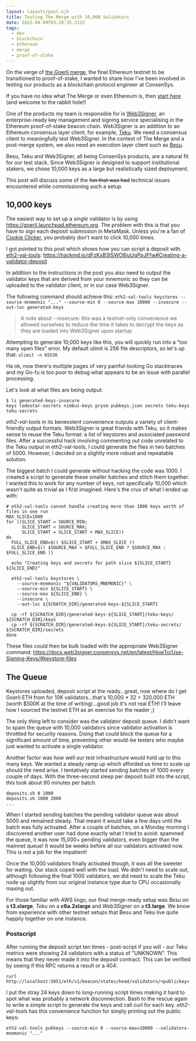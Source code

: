 ```yaml
---
layout: layouts/post.njk
title: Testing The Merge with 10,000 Validators
date: 2022-08-09T03:20:35.332Z
tags:
  - dev
  - blockchain
  - ethereum
  - merge
  - proof-of-stake
---
```

On the verge of [the Goerli merge](https://blog.ethereum.org/2022/07/27/goerli-prater-merge-announcement/), the final Ethereum testnet to be transitioned to proof-of-stake, I wanted to share how I've been involved in testing our products as a blockchain protocol engineer at ConsenSys.

If you have no idea what The Merge or even Ethereum is, then [start here](https://ethereum.org/en/upgrades/merge/) (and welcome to the rabbit hole!)

One of the products my team is responsible for is [Web3Signer](https://github.com/ConsenSys/web3signer), an enterprise-ready key management and signing service specialising in the Ethereum proof-of-stake beacon chain. Web3Signer is an addition to an Ethereum consensus layer client, for example, [Teku](https://github.com/ConsenSys/teku). We need a consensus client to meaningfully test Web3Signer. In the context of The Merge and a post-merge system, we also need an execution layer client such as [Besu](https://github.com/hyperledger/besu).

Besu, Teku and Web3Signer, all being ConsenSys products, are a natural fit for our test stack. Since Web3Signer is designed to support institutional stakers, we chose 10,000 keys as a large but realistically sized deployment.

This post will discuss some of the ~~fun that was had~~ technical issues encountered while commissioning such a setup.

## 10,000 keys

The easiest way to set up a *single* validator is by using https://goerli.launchpad.ethereum.org.
The problem with this is that you have to sign each deposit submission in MetaMask. Unless you're a fan of [Cookie Clicker](http://orteil.dashnet.org/cookieclicker/), you probably don't want to click 10,000 times.

I got pointed to this post which shows how you can script a deposit with [eth2-val-tools](https://github.com/protolambda/eth2-val-tools): 
https://hackmd.io/dFzKxB3ISWO8juUqPpJFfw#Creating-a-validator-deposit

In addition to the instructions in the post you also need to output the validator keys that are derived from your mnemonic so they can be uploaded to the validator client, or in our case Web3Signer. 

The following command should achieve this:
`eth2-val-tools keystores --source-mnemonic "..." --source-min 0 --source-max 10000 --insecure --out-loc generated-keys`

> A note about --insecure: this was a testnet-only convenience we allowed ourselves to reduce the time it takes to decrypt the keys as they are loaded into Web3Signer upon startup

Attempting to generate 10,000 keys like this, you will quickly run into a "too many open files" error. My default ulimit is 256 file descriptors, so let's up that: 
`ulimit -n 65536`

Ha ok, now there's multiple pages of very painful-looking Go stacktraces and my Go-fu is too poor to debug what appears to be an issue with parallel processing.

Let's look at what files are being output:

```shell
$ ls generated-keys-insecure
keys lodestar-secrets nimbus-keys prysm pubkeys.json secrets teku-keys teku-secrets
```

*eth2-val-tools* in its benevolent convenience outputs a variety of client-friendly output formats. Web3Signer is great friends with Teku, so it makes sense to reuse the Teku format: a list of keystores and associated password files. After a successful hack involving commenting out code unrelated to the Teku output in eth2-val-tools, I could generate the files in two batches of 5000. However, I decided on a slightly more robust and repeatable solution.

The biggest batch I could generate without hacking the code was 1000. I created a script to generate these smaller batches and stitch them together. I wanted this to work for any number of keys, not specifically 10,000 which wasn't quite as trivial as I first imagined. Here's the crux of what I ended up with:

```shell
# eth2-val-tools cannot handle creating more than 1000 keys worth of files in one run
MAX_SLICE=1000
for ((SLICE_START = SOURCE_MIN;
      SLICE_START < SOURCE_MAX;
      SLICE_START = SLICE_START + MAX_SLICE))
do
  FULL_SLICE_END=$(( $SLICE_START + $MAX_SLICE ))
  SLICE_END=$(( $SOURCE_MAX < $FULL_SLICE_END ? $SOURCE_MAX : $FULL_SLICE_END ))

  echo "Creating keys and secrets for path slice ${SLICE_START} ${SLICE_END}"

  eth2-val-tools keystores \
    --source-mnemonic "${VALIDATORS_MNEMONIC}" \
    --source-min ${SLICE_START} \
    --source-max ${SLICE_END} \
    --insecure \
    --out-loc ${SCRATCH_DIR}/generated-keys-${SLICE_START}

  cp -rf ${SCRATCH_DIR}/generated-keys-${SLICE_START}/teku-keys/ ${SCRATCH_DIR}/keys
  cp -rf ${SCRATCH_DIR}/generated-keys-${SLICE_START}/teku-secrets/ ${SCRATCH_DIR}/secrets
done
```

These files could then be bulk loaded with the appropriate Web3Signer command:
https://docs.web3signer.consensys.net/en/latest/HowTo/Use-Signing-Keys/#keystore-files

## The Queue 

Keystores uploaded, deposit script at the ready...great, now where do I get Goerli ETH from for 10K validators...that's 10,000 * 32 = 320,000 ETH (worth $500K at the time of writing)...good job it's not real ETH!
I'll leave how I sourced the testnet ETH as an exercise for the reader ;)

The only thing left to consider was the validator deposit queue. I didn't want to spam the queue with 10,000 validators since validator activation is throttled for security reasons. Doing that could block the queue for a significant amount of time, preventing other would-be testers who maybe just wanted to activate a single validator. 

Another factor was how well our test infrastructure would hold up to this many keys. We wanted a steady ramp up which afforded us time to scale up should the need arise. I tentatively started sending batches of 1000 every couple of days. With the three-second sleep per deposit built into the script, this took about 90 minutes per batch.

```shell
deposits.sh 0 1000
deposits.sh 1000 2000
...
```

When I started sending batches the pending validator queue was about 5000 and remained steady. That meant it would take a few days until the batch was fully activated.
After a couple of batches, on a Monday morning I discovered another user had done exactly what I tried to avoid: spammed the queue, it was now 15,000+ pending validators, even bigger than the mainnet queue! It would be weeks before all our validators activated now. This is not a job for the impatient!

Once the 10,000 validators finally activated though, it was all the sweeter for waiting. Our stack coped well with the load. We didn't need to scale out, although following the final 1000 validators, we did need to scale the Teku node up slightly from our original instance type due to CPU occasionally maxing out.

For those familiar with AWS lingo, our final merge-ready setup was *Besu* on a **t3.xlarge**, *Teku* on a **c6a.2xlarge** and *Web3Signer* on a **t3.large**. We know from experience with other testnet setups that Besu and Teku live quite happily together on one instance.

### Postscript

After running the deposit script ten times - post-script if you will - our Teku metrics were showing 24 validators with a status of "UNKNOWN". This means that they never made it into the deposit contract. This can be verified by seeing if this RPC returns a result or a 404:

```shell
curl http://localhost:5051/eth/v1/beacon/states/head/validators/<publickey>
```

I put the stray 24 keys down to long-running script times making it hard to spot what was probably a network disconnection. Bash to the rescue again to write a simple script to generate the keys and call curl for each key. 
*eth2-val-tools* has this convenience function for simply printing out the public keys:

```shell
eth2-val-tools pubkeys --source-min 0 --source-max=10000 --validators-mnemonic "..."
```